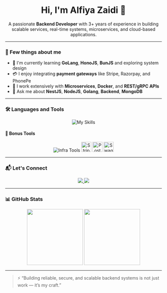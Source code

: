 <h1 align="center">Hi, I'm Alfiya Zaidi 👋</h1>

<p align="center">
A passionate <b>Backend Developer</b> with 3+ years of experience in building scalable services, real-time systems, microservices, and cloud-based applications.
</p>

---

### 🧠 Few things about me

- 🧪 I'm currently learning **GoLang**, **HonoJS**, **BunJS** and exploring system design
- 💳 I enjoy integrating **payment gateways** like Stripe, Razorpay, and PhonePe
- 🔄 I work extensively with **Microservices**, **Docker**, and **REST/gRPC APIs**
- 💬 Ask me about **NestJS**, **NodeJS**, **Golang**, **Backend**, **MongoDB**

---

### 🛠️ Languages and Tools

<p align="center">
  <img src="https://skillicons.dev/icons?i=nodejs,nestjs,express,ts,js,go,docker,postgres,mongodb,prisma,redis,aws,linux,git,github,vscode,postman,html,css" alt="My Skills" />
</p>

#### 🧩 Bonus Tools
<p align="center">
  <img src="https://skillicons.dev/icons?i=vercel,nginx" alt="Infra Tools" />
  <img src="https://img.icons8.com/color/48/000000/stripe.png" height="32" alt="Stripe"/>
  <img src="https://img.icons8.com/external-tal-revivo-color-tal-revivo/48/postman.png" height="32" alt="Postman"/>
  <img src="https://img.icons8.com/fluency/48/swagger.png" height="32" alt="Swagger"/>
</p>

---

### 📬 Let's Connect

<p align="center">
  <a href="https://www.linkedin.com/in/alfiya-zaidi/">
    <img src="https://img.shields.io/badge/LinkedIn-0A66C2?style=for-the-badge&logo=linkedin&logoColor=white" />
  </a>
  <a href="https://github.com/iamalfi">
    <img src="https://img.shields.io/badge/GitHub-181717?style=for-the-badge&logo=github&logoColor=white" />
  </a>
</p>

---

### 📊 GitHub Stats

<p align="center">
  <img src="https://github-readme-stats.vercel.app/api?username=iamalfi&show_icons=true&theme=radical" height="180" />
  <img src="https://github-readme-stats.vercel.app/api/top-langs/?username=iamalfi&layout=compact&theme=radical" height="180" />
</p>

---

> ⚡ “Building reliable, secure, and scalable backend systems is not just work — it’s my craft.”

